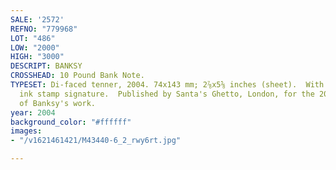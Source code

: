 ```yaml
---
SALE: '2572'
REFNO: "779968"
LOT: "486"
LOW: "2000"
HIGH: "3000"
DESCRIPT: BANKSY
CROSSHEAD: 10 Pound Bank Note.
TYPESET: Di-faced tenner, 2004. 74x143 mm; 2⅞x5⅝ inches (sheet).  With the artist's
  ink stamp signature.  Published by Santa's Ghetto, London, for the 2004 exhibition
  of Banksy's work.
year: 2004
background_color: "#ffffff"
images:
- "/v1621461421/M43440-6_2_rwy6rt.jpg"

---
```

